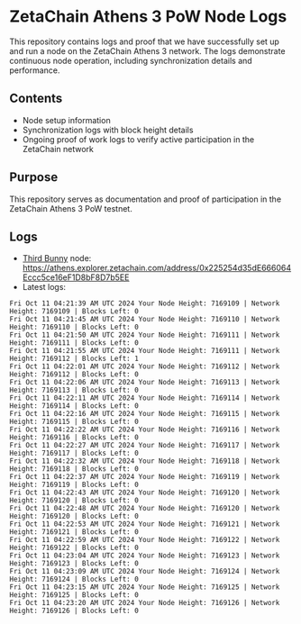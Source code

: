 # ZetaChain Athens 3 PoW Node Logs
This repository contains logs and proof that we have successfully set up and run a node on the ZetaChain Athens 3 network. The logs demonstrate continuous node operation, including synchronization details and performance.

## Contents
- Node setup information
- Synchronization logs with block height details
- Ongoing proof of work logs to verify active participation in the ZetaChain network

## Purpose
This repository serves as documentation and proof of participation in the ZetaChain Athens 3 PoW testnet.

## Logs

- [Third Bunny](https://thirdbunny.xyz/) node: https://athens.explorer.zetachain.com/address/0x225254d35dE666064Eccc5ce16eF1D8bF8D7b5EE
- Latest logs:
```
Fri Oct 11 04:21:39 AM UTC 2024 Your Node Height: 7169109 | Network Height: 7169109 | Blocks Left: 0
Fri Oct 11 04:21:45 AM UTC 2024 Your Node Height: 7169110 | Network Height: 7169110 | Blocks Left: 0
Fri Oct 11 04:21:50 AM UTC 2024 Your Node Height: 7169111 | Network Height: 7169111 | Blocks Left: 0
Fri Oct 11 04:21:55 AM UTC 2024 Your Node Height: 7169111 | Network Height: 7169112 | Blocks Left: 1
Fri Oct 11 04:22:01 AM UTC 2024 Your Node Height: 7169112 | Network Height: 7169112 | Blocks Left: 0
Fri Oct 11 04:22:06 AM UTC 2024 Your Node Height: 7169113 | Network Height: 7169113 | Blocks Left: 0
Fri Oct 11 04:22:11 AM UTC 2024 Your Node Height: 7169114 | Network Height: 7169114 | Blocks Left: 0
Fri Oct 11 04:22:16 AM UTC 2024 Your Node Height: 7169115 | Network Height: 7169115 | Blocks Left: 0
Fri Oct 11 04:22:22 AM UTC 2024 Your Node Height: 7169116 | Network Height: 7169116 | Blocks Left: 0
Fri Oct 11 04:22:27 AM UTC 2024 Your Node Height: 7169117 | Network Height: 7169117 | Blocks Left: 0
Fri Oct 11 04:22:32 AM UTC 2024 Your Node Height: 7169118 | Network Height: 7169118 | Blocks Left: 0
Fri Oct 11 04:22:37 AM UTC 2024 Your Node Height: 7169119 | Network Height: 7169119 | Blocks Left: 0
Fri Oct 11 04:22:43 AM UTC 2024 Your Node Height: 7169120 | Network Height: 7169120 | Blocks Left: 0
Fri Oct 11 04:22:48 AM UTC 2024 Your Node Height: 7169120 | Network Height: 7169120 | Blocks Left: 0
Fri Oct 11 04:22:53 AM UTC 2024 Your Node Height: 7169121 | Network Height: 7169121 | Blocks Left: 0
Fri Oct 11 04:22:59 AM UTC 2024 Your Node Height: 7169122 | Network Height: 7169122 | Blocks Left: 0
Fri Oct 11 04:23:04 AM UTC 2024 Your Node Height: 7169123 | Network Height: 7169123 | Blocks Left: 0
Fri Oct 11 04:23:09 AM UTC 2024 Your Node Height: 7169124 | Network Height: 7169124 | Blocks Left: 0
Fri Oct 11 04:23:15 AM UTC 2024 Your Node Height: 7169125 | Network Height: 7169125 | Blocks Left: 0
Fri Oct 11 04:23:20 AM UTC 2024 Your Node Height: 7169126 | Network Height: 7169126 | Blocks Left: 0
```
